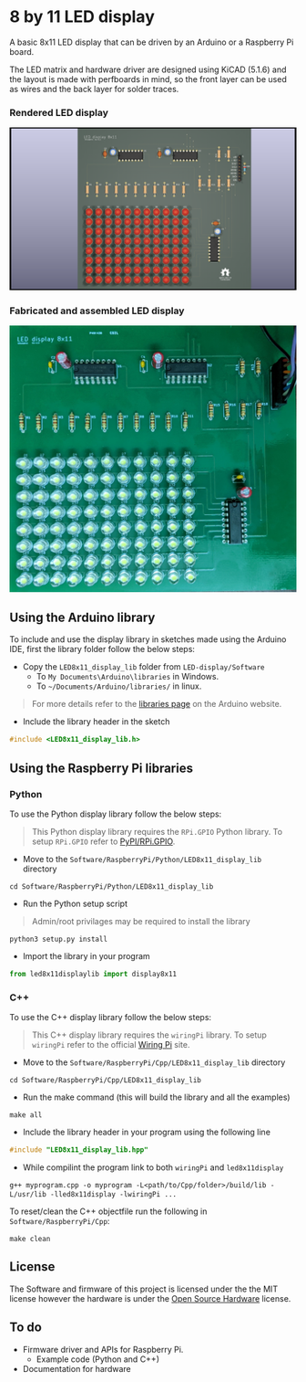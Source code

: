# 8 by 11 LED display
A basic 8x11 LED display that can be driven by an Arduino or a Raspberry Pi board.

The LED matrix and hardware driver are designed using KiCAD (5.1.6) and the layout is made with perfboards in mind, so the front layer can be used as wires and the back layer for solder traces.

### Rendered LED display
![Rendered LED display](./Hardware/LED-display/LED-display-raytraced.png "Rendered LED display")
### Fabricated and assembled LED display
![Fabricated and assembled LED display](./LED-display-fab-assimbled-2.jpg "Fabricated and assembled LED display")

## Using the Arduino library
To include and use the display library in sketches made using the Arduino IDE, first the library folder follow the below steps:
* Copy the `LED8x11_display_lib` folder from `LED-display/Software`
    * To `My Documents\Arduino\libraries` in Windows.
    * To `~/Documents/Arduino/libraries/` in linux. 
> For more details refer to the [libraries page](https://www.arduino.cc/en/hacking/libraries) on the Arduino website.
* Include the library header in the sketch
```cpp
#include <LED8x11_display_lib.h>
```

## Using the Raspberry Pi libraries
### Python
To use the Python display library follow the below steps:
> This Python display library requires the `RPi.GPIO` Python library. To setup `RPi.GPIO` refer to [PyPI/RPi.GPIO](https://pypi.org/project/RPi.GPIO/).
* Move to the `Software/RaspberryPi/Python/LED8x11_display_lib` directory
```
cd Software/RaspberryPi/Python/LED8x11_display_lib
```
* Run the Python setup script
> Admin/root privilages may be required to install the library
```
python3 setup.py install
```
* Import the library in your program
```python
from led8x11displaylib import display8x11
```
### C++
To use the C++ display library follow the below steps:
> This C++ display library requires the `wiringPi` library. To setup `wiringPi` refer to the official [Wiring Pi](http://wiringpi.com/download-and-install/) site.
* Move to the `Software/RaspberryPi/Cpp/LED8x11_display_lib` directory
```
cd Software/RaspberryPi/Cpp/LED8x11_display_lib
```
* Run the make command (this will build the library and all the examples)
```
make all
```
* Include the library header in your program using the following line
```cpp
#include "LED8x11_display_lib.hpp"
```
* While compilint the program link to both `wiringPi` and `led8x11display`
```
g++ myprogram.cpp -o myprogram -L<path/to/Cpp/folder>/build/lib -L/usr/lib -lled8x11display -lwiringPi ...
```

To reset/clean the C++ objectfile run the following in `Software/RaspberryPi/Cpp`:
```
make clean
```

## License
The Software and firmware of this project is licensed under the the MIT license however the hardware is under the [Open Source Hardware](https://www.oshwa.org/definition/) license.

## To do
* Firmware driver and APIs for Raspberry Pi.
    * Example code (Python and C++)
* Documentation for hardware
